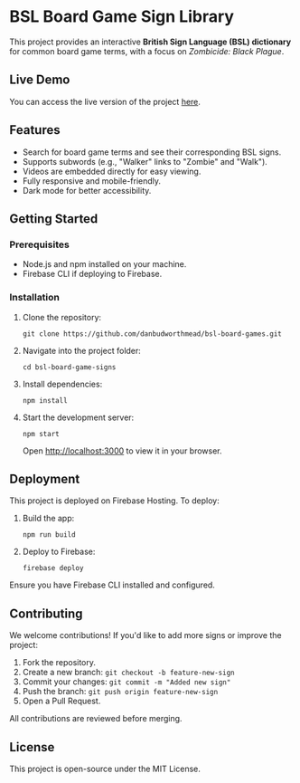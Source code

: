 # BSL Board Game Sign Library

This project provides an interactive **British Sign Language (BSL) dictionary** for common board game terms, with a focus on *Zombicide: Black Plague*.

## Live Demo

You can access the live version of the project [here](https://bsl-board-games.web.app/).

## Features

- Search for board game terms and see their corresponding BSL signs.
- Supports subwords (e.g., "Walker" links to "Zombie" and "Walk").
- Videos are embedded directly for easy viewing.
- Fully responsive and mobile-friendly.
- Dark mode for better accessibility.

## Getting Started

### Prerequisites

- Node.js and npm installed on your machine.
- Firebase CLI if deploying to Firebase.

### Installation

1. Clone the repository:

   `git clone https://github.com/danbudworthmead/bsl-board-games.git`

2. Navigate into the project folder:

   `cd bsl-board-game-signs`

3. Install dependencies:

   `npm install`

4. Start the development server:

   `npm start`

   Open [http://localhost:3000](http://localhost:3000) to view it in your browser.

## Deployment

This project is deployed on Firebase Hosting. To deploy:

1. Build the app:

   `npm run build`

2. Deploy to Firebase:

   `firebase deploy`

Ensure you have Firebase CLI installed and configured.

## Contributing

We welcome contributions! If you'd like to add more signs or improve the project:

1. Fork the repository.
2. Create a new branch: `git checkout -b feature-new-sign`
3. Commit your changes: `git commit -m "Added new sign"`
4. Push the branch: `git push origin feature-new-sign`
5. Open a Pull Request.

All contributions are reviewed before merging.

## License

This project is open-source under the MIT License.

